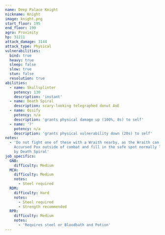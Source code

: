 ```yaml
---
name: Deep Palace Knight
nickname: Knight
image: knight.png
start_floor: 195
end_floor: 199
agro: Proximity
hp: 31211
attack_damage: 3144
attack_type: Physical
vulnerabilities:
  bind: true
  heavy: true
  sleep: false
  slow: true
  stun: false
  resolution: true
abilities:
  - name: Skullsplinter
    potency: 130
    description: 'instant'
  - name: Death Spiral
    description: scary-looking telegraphed donut AoE
  - name: Ossify
    potency: n/a
    description: 'grants physical damage up (100%, 8s) to self'
  - name: '?'
    potency: n/a
    description: 'grants physical vulnerability down (20s) to self'
notes:
  - 'Do not fight one of these with a Wraith nearby, as the Wraith can cast
    Accursed Pox outside of combat and fill in the safe spot normally left
    by Death Spiral'
job_specifics:
  GNB:
    difficulty: Medium
  MCH:
    difficulty: Medium
    notes:
      - Steel required
  RDM:
    difficulty: Hard
    notes:
      - Steel required
      - Strength recommended
  RPR:
    difficulty: Medium
    notes:
      - 'Requires steel or Bloodbath and Potion'
---
```

